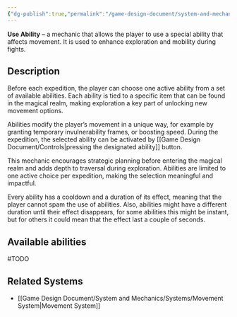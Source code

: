 ```yaml
---
{"dg-publish":true,"permalink":"/game-design-document/system-and-mechanics/mechanincs/combat-mechanics/use-ability/"}
---
```


**Use Ability** – a mechanic that allows the player to use a special ability that affects movement. It is used to enhance exploration and mobility during fights. 
## Description
Before each expedition, the player can choose one active ability from a set of available abilities. Each ability is tied to a specific item that can be found in the magical realm, making exploration a key part of unlocking new movement options. 

Abilities modify the player’s movement in a unique way, for example by granting temporary invulnerability frames, or boosting speed. During the expedition, the selected ability can be activated by [[Game Design Document/Controls\|pressing the designated ability]] button. 

This mechanic encourages strategic planning before entering the magical realm and adds depth to traversal during exploration. Abilities are limited to one active choice per expedition, making the selection meaningful and impactful.

Every ability has a cooldown and a duration of its effect, meaning that the player cannot spam the use of abilities. Also, abilities might have a different duration until their effect disappears, for some abilities this might be instant, but for others it could mean that the effect last a couple of seconds.

## Available abilities
#TODO

## Related Systems
- [[Game Design Document/System and Mechanics/Systems/Movement System\|Movement System]]